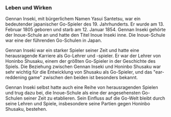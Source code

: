 ### Leben und Wirken
Gennan Inseki, mit bürgerlichem Namen Yasui Santetsu, war ein bedeutender japanischer Go-Spieler des 19. Jahrhunderts. Er wurde am 13. Februar 1805 geboren und starb am 12. Januar 1854. Gennan Inseki gehörte der Inoue-Schule an und hatte den Titel Inoue Inseki inne. Die Inoue-Schule war eine der führenden Go-Schulen in Japan.

Gennan Inseki war ein starker Spieler seiner Zeit und hatte eine herausragende Karriere als Go-Lehrer und -spieler. Er war der Lehrer von Honinbo Shusaku, einem der größten Go-Spieler in der Geschichte des Spiels. Die Beziehung zwischen Gennan Inseki und Honinbo Shusaku war sehr wichtig für die Entwicklung von Shusaku als Go-Spieler, und das "ear-reddening game" zwischen den beiden ist besonders bekannt.

Gennan Inseki selbst hatte auch eine Reihe von herausragenden Spielen und trug dazu bei, die Inoue-Schule als eine der angesehensten Go-Schulen seiner Zeit zu etablieren. Sein Einfluss auf die Go-Welt bleibt durch seine Lehren und Spiele, insbesondere seine Partien gegen Honinbo Shusaku, bestehen.

